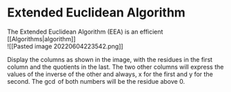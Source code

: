 # Extended Euclidean Algorithm
The Extended Euclidean Algorithm (EEA) is an efficient [[Algorithms|algorithm]]   
![[Pasted image 20220604223542.png]]

Display the columns as shown in the image, with the residues in the first column and the quotients in the last. The two other columns will express the values of the inverse of the other and always, x for the first and y for the second. The $\gcd$ of both numbers will be the residue above $0$.